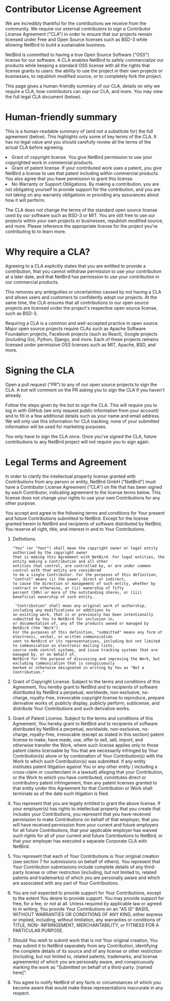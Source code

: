 #  Contributor License Agreement

We are incredibly thankful for the contributions we receive from the community.
We require our external contributors to sign a Contributor License Agreement ("CLA") in
order to ensure that our projects remain licensed under Free and Open Source licenses such
as BSD-3 while allowing NetBird to build a sustainable business.

NetBird is committed to having a true Open Source Software ("OSS") license for
our software. A CLA enables NetBird to safely commercialize our products
while keeping a standard OSS license with all the rights that license grants to users: the
ability to use the project in their own projects or businesses, to republish modified
source, or to completely fork the project.

This page gives a human-friendly summary of our CLA, details on why we require a CLA, how
contributors can sign our CLA, and more. You may view the full legal CLA document (below).

# Human-friendly summary

This is a human-readable summary of (and not a substitute for) the full agreement (below).
This highlights only some of key terms of the CLA. It has no legal value and you should
carefully review all the terms of the actual CLA before agreeing.

<li>Grant of copyright license. You give NetBird permission to use your copyrighted work
in commercial products.
</li>

<li>Grant of patent license. If your contributed work uses a patent, you give NetBird a
license to use that patent including within commercial products. You also agree that you
have permission to grant this license.
</li>

<li>No Warranty or Support Obligations.
By making a contribution, you are not obligating yourself to provide support for the
contribution, and you are not taking on any warranty obligations or providing any
assurances about how it will perform.
</li>

The CLA does not change the terms of the standard open source license used by our software
such as BSD-3 or MIT.
You are still free to use our projects within your own projects or businesses, republish
modified source, and more.
Please reference the appropriate license for the project you're contributing to to learn
more.

# Why require a CLA?

Agreeing to a CLA explicitly states that you are entitled to provide a contribution, that you cannot withdraw permission
to use your contribution at a later date, and that NetBird has permission to use your contribution in our commercial
products.

This removes any ambiguities or uncertainties caused by not having a CLA and allows users and customers to confidently
adopt our projects. At the same time, the CLA ensures that all contributions to our open source projects are licensed
under the project's respective open source license, such as BSD-3.

Requiring a CLA is a common and well-accepted practice in open source. Major open source projects require CLAs such as
Apache Software Foundation projects, Facebook projects (such as React), Google projects (including Go), Python, Django,
and more. Each of these projects remains licensed under permissive OSS licenses such as MIT, Apache, BSD, and more.

# Signing the CLA

Open a pull request ("PR") to any of our open source projects to sign the CLA. A bot will comment on the PR asking you
to sign the CLA if you haven't already.

Follow the steps given by the bot to sign the CLA. This will require you to log in with GitHub (we only request public
information from your account) and to fill in a few additional details such as your name and email address. We will only
use this information for CLA tracking; none of your submitted information will be used for marketing purposes.

You only have to sign the CLA once. Once you've signed the CLA, future contributions to any NetBird project will not
require you to sign again.

# Legal Terms and Agreement

In order to clarify the intellectual property license granted with Contributions from any person or entity, NetBird
GmbH ("NetBird") must have a Contributor License Agreement ("CLA") on file that has been signed
by each Contributor, indicating agreement to the license terms below. This license does not change your rights to use
your own Contributions for any other purpose.

You accept and agree to the following terms and conditions for Your present and future Contributions submitted to
NetBird. Except for the license granted herein to NetBird and recipients of software distributed by NetBird,
You reserve all right, title, and interest in and to Your Contributions.

1. Definitions.

    ```
   "You" (or "Your") shall mean the copyright owner or legal entity authorized by the copyright owner 
   that is making this Agreement with NetBird. For legal entities, the entity making a Contribution and all other 
   entities that control, are controlled by, or are under common control with that entity are considered 
   to be a single Contributor. For the purposes of this definition, "control" means (i) the power, direct or indirect,
    to cause the direction or management of such entity, whether by contract or otherwise, or (ii) ownership of fifty 
   percent (50%) or more of the outstanding shares, or (iii) beneficial ownership of such entity.
   ```
   ```
    "Contribution" shall mean any original work of authorship, including any modifications or additions to 
   an existing work, that is or previously has been intentionally submitted by You to NetBird for inclusion in, 
   or documentation of, any of the products owned or managed by NetBird (the "Work"). 
   For the purposes of this definition, "submitted" means any form of electronic, verbal, or written communication 
   sent to NetBird or its representatives, including but not limited to communication on electronic mailing lists, 
   source code control systems, and issue tracking systems that are managed by, or on behalf of, 
   NetBird for the purpose of discussing and improving the Work, but excluding communication that is conspicuously 
   marked or otherwise designated in writing by You as "Not a Contribution."
   ```

2. Grant of Copyright License. Subject to the terms and conditions of this Agreement, You hereby grant to NetBird
   and to recipients of software distributed by NetBird a perpetual, worldwide, non-exclusive, no-charge,
   royalty-free, irrevocable copyright license to reproduce, prepare derivative works of, publicly display, publicly
   perform, sublicense, and distribute Your Contributions and such derivative works.


3. Grant of Patent License. Subject to the terms and conditions of this Agreement, You hereby grant to NetBird and
   to recipients of software distributed by NetBird a perpetual, worldwide, non-exclusive, no-charge, royalty-free,
   irrevocable (except as stated in this section) patent license to make, have made, use, offer to sell, sell, import,
   and otherwise transfer the Work, where such license applies only to those patent claims licensable by You that are
   necessarily infringed by Your Contribution(s) alone or by combination of Your Contribution(s) with the Work to which
   such Contribution(s) was submitted. If any entity institutes patent litigation against You or any other entity (
   including a cross-claim or counterclaim in a lawsuit) alleging that your Contribution, or the Work to which you have
   contributed, constitutes direct or contributory patent infringement, then any patent licenses granted to that entity
   under this Agreement for that Contribution or Work shall terminate as of the date such litigation is filed.


4. You represent that you are legally entitled to grant the above license. If your employer(s) has rights to
   intellectual property that you create that includes your Contributions, you represent that you have received
   permission to make Contributions on behalf of that employer, that you will have received permission from your current
   and future employers for all future Contributions, that your applicable employer has waived such rights for all of
   your current and future Contributions to NetBird, or that your employer has executed a separate Corporate CLA
   with NetBird.


5. You represent that each of Your Contributions is Your original creation (see section 7 for submissions on behalf of
   others). You represent that Your Contribution submissions include complete details of any third-party license or
   other restriction (including, but not limited to, related patents and trademarks) of which you are personally aware
   and which are associated with any part of Your Contributions.


6. You are not expected to provide support for Your Contributions, except to the extent You desire to provide support.
   You may provide support for free, for a fee, or not at all. Unless required by applicable law or agreed to in
   writing, You provide Your Contributions on an "AS IS" BASIS, WITHOUT WARRANTIES OR CONDITIONS OF ANY KIND, either
   express or implied, including, without limitation, any warranties or conditions of TITLE, NON- INFRINGEMENT,
   MERCHANTABILITY, or FITNESS FOR A PARTICULAR PURPOSE.


7. Should You wish to submit work that is not Your original creation, You may submit it to NetBird separately from
   any Contribution, identifying the complete details of its source and of any license or other restriction (including,
   but not limited to, related patents, trademarks, and license agreements) of which you are personally aware, and
   conspicuously marking the work as "Submitted on behalf of a third-party: [named here]".


8. You agree to notify NetBird of any facts or circumstances of which you become aware that would make these
   representations inaccurate in any respect.
